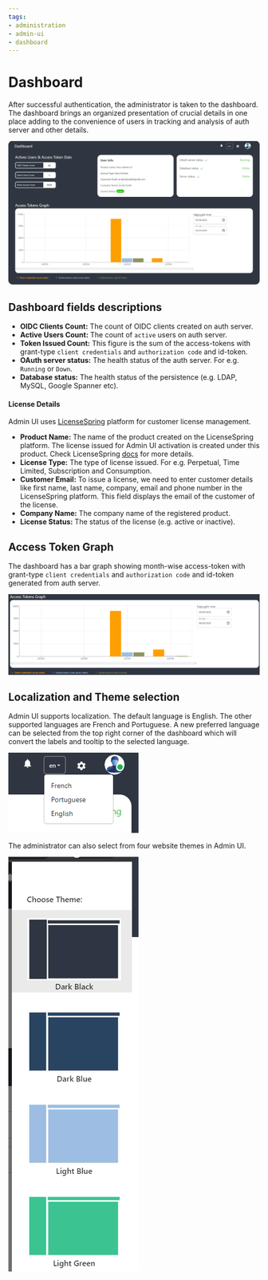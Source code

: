 ```yaml
---
tags:
- administration
- admin-ui
- dashboard
---
```


# Dashboard

After successful authentication, the administrator is taken to the dashboard. The dashboard brings an organized presentation of crucial details in one place adding to the convenience of users in tracking and analysis of auth server and other details.

![image](../../assets/admin-ui/dashboard.png)

## Dashboard fields descriptions

- **OIDC Clients Count:** The count of OIDC clients created on auth server.
- **Active Users Count:** The count of `active` users on auth server.
- **Token Issued Count:** This figure is the sum of the access-tokens with grant-type `client credentials` and `authorization code` and id-token.
- **OAuth server status:** The health status of the auth server. For e.g. `Running` or `Down`.
- **Database status:** The health status of the persistence (e.g. LDAP, MySQL, Google Spanner etc).

#### License Details

Admin UI uses [LicenseSpring](https://licensespring.com/) platform for customer license management.

- **Product Name:** The name of the product created on the LicenseSpring platform. The license issued for Admin UI activation is created under this product. Check LicenseSpring [docs](https://docs.licensespring.com/docs/getting-started#configureyourproductwithinthelicensespringplatform) for more details.
- **License Type:** The type of license issued. For e.g. Perpetual, Time Limited, Subscription and Consumption.
- **Customer Email:** To issue a license, we need to enter customer details like first name, last name, company, email and phone number in the LicenseSpring platform. This field displays the email of the customer of the license.
- **Company Name:** The company name of the registered product.
- **License Status:** The status of the license (e.g. active or inactive).

## Access Token Graph

The dashboard has a bar graph showing month-wise access-token with grant-type `client credentials` and `authorization code` and id-token generated from auth server.

![image](../../assets/admin-ui/access-token-graph.png)

## Localization and Theme selection

Admin UI supports localization. The default language is English. The other supported languages are French and Portuguese. A new preferred language can be selected from the top right corner of the dashboard which will convert the labels and tooltip to the selected language.

![image](../../assets/admin-ui/localization.png)

The administrator can also select from four website themes in Admin UI.

![image](../../assets/admin-ui/theme-selection.png)



